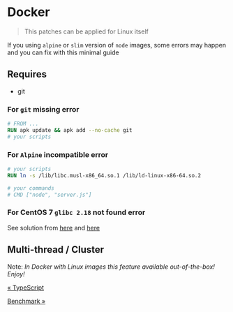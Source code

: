 # Docker

> This patches can be applied for Linux itself

If you using `alpine` or `slim` version of `node` images, some errors may happen and you can fix with this minimal guide

## Requires

- git

### For `git` missing error

```Dockerfile
# FROM ...
RUN apk update && apk add --no-cache git
# your scripts
```

### For `Alpine` incompatible error

```Dockerfile
# your scripts
RUN ln -s /lib/libc.musl-x86_64.so.1 /lib/ld-linux-x86-64.so.2

# your commands
# CMD ["node", "server.js"]
```

### For CentOS 7 `glibc 2.18` not found error

See solution from [here](https://serverfault.com/a/894689) and [here](https://serverfault.com/a/980302)

## Multi-thread / Cluster

Note: _In Docker with Linux images this feature available out-of-the-box! Enjoy!_

[&laquo; TypeScript](./typescript.md)

[Benchmark &raquo;](./benchmark.md)
